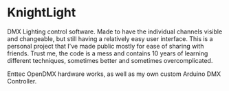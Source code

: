 # KnightLight

DMX Lighting control software. Made to have the individual channels visible and changeable, but still having a relatively easy user interface.
This is a personal project that I've made public mostly for ease of sharing with friends.
Trust me, the code is a mess and contains 10 years of learning different techniques, sometimes better and sometimes overcomplicated.

Enttec OpenDMX hardware works, as well as my own custom Arduino DMX Controller.
